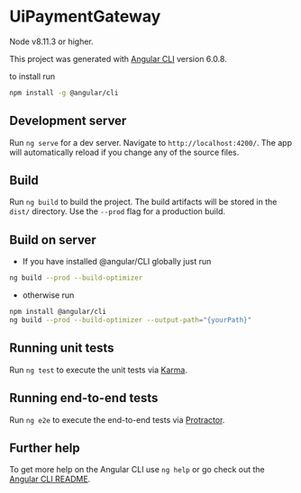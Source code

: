 # UiPaymentGateway

Node v8.11.3 or higher.

This project was generated with [Angular CLI](https://github.com/angular/angular-cli) version 6.0.8.

to install run

```bash
npm install -g @angular/cli
```

## Development server

Run `ng serve` for a dev server. Navigate to `http://localhost:4200/`. The app will automatically reload if you change any of the source files.

## Build

Run `ng build` to build the project. The build artifacts will be stored in the `dist/` directory. Use the `--prod` flag for a production build.

## Build on server

- If you have installed @angular/CLI globally just run

```bash
ng build --prod --build-optimizer
```

- otherwise run

```bash
npm install @angular/cli
ng build --prod --build-optimizer --output-path="{yourPath}"
```
## Running unit tests

Run `ng test` to execute the unit tests via [Karma](https://karma-runner.github.io).

## Running end-to-end tests

Run `ng e2e` to execute the end-to-end tests via [Protractor](http://www.protractortest.org/).

## Further help

To get more help on the Angular CLI use `ng help` or go check out the [Angular CLI README](https://github.com/angular/angular-cli/blob/master/README.md).
